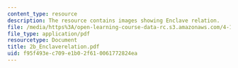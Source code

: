 ```yaml
---
content_type: resource
description: The resource contains images showing Enclave relation.
file: /media/https%3A/open-learning-course-data-rc.s3.amazonaws.com/4-101-experiencing-architecture-studio-spring-2003/f95f493ec709e1b02f610061772824ea_2b_Enclaverelation.pdf
file_type: application/pdf
resourcetype: Document
title: 2b_Enclaverelation.pdf
uid: f95f493e-c709-e1b0-2f61-0061772824ea
---
```

